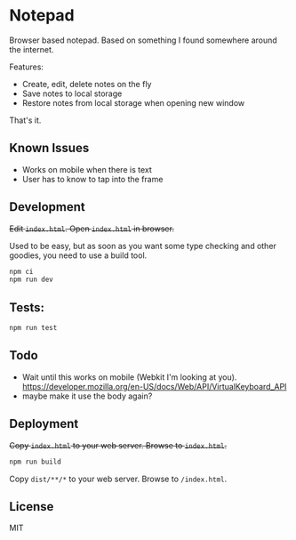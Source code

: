 # Notepad

Browser based notepad. Based on something I found somewhere around the internet.

Features:

- Create, edit, delete notes on the fly
- Save notes to local storage
- Restore notes from local storage when opening new window

That's it.

## Known Issues

- Works on mobile when there is text
- User has to know to tap into the frame

## Development

~~Edit `index.html`. Open `index.html` in browser.~~

Used to be easy, but as soon as you want some type checking and other goodies, you need to use a build tool.

```bash
npm ci
npm run dev
```

## Tests:

```bash
npm run test
```

## Todo

- Wait until this works on mobile (Webkit I'm looking at you). https://developer.mozilla.org/en-US/docs/Web/API/VirtualKeyboard_API
- maybe make it use the body again?

## Deployment

~~Copy `index.html` to your web server. Browse to `index.html`.~~

```bash
npm run build
```

Copy `dist/**/*` to your web server. Browse to `/index.html`.

## License

MIT
